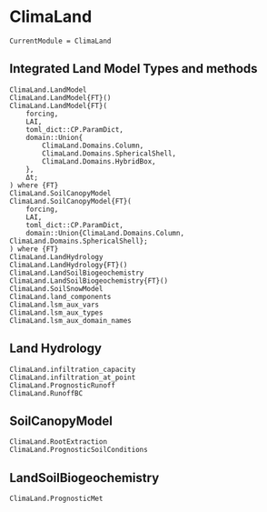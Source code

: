 # ClimaLand

```@meta
CurrentModule = ClimaLand
```
## Integrated Land Model Types and methods

```@docs
ClimaLand.LandModel
ClimaLand.LandModel{FT}()
ClimaLand.LandModel{FT}(
    forcing,
    LAI,
    toml_dict::CP.ParamDict,
    domain::Union{
        ClimaLand.Domains.Column,
        ClimaLand.Domains.SphericalShell,
        ClimaLand.Domains.HybridBox,
    },
    Δt;
) where {FT}
ClimaLand.SoilCanopyModel
ClimaLand.SoilCanopyModel{FT}(
    forcing,
    LAI,
    toml_dict::CP.ParamDict,
    domain::Union{ClimaLand.Domains.Column, ClimaLand.Domains.SphericalShell};
) where {FT}
ClimaLand.LandHydrology
ClimaLand.LandHydrology{FT}()
ClimaLand.LandSoilBiogeochemistry
ClimaLand.LandSoilBiogeochemistry{FT}()
ClimaLand.SoilSnowModel
ClimaLand.land_components
ClimaLand.lsm_aux_vars
ClimaLand.lsm_aux_types
ClimaLand.lsm_aux_domain_names
```

## Land Hydrology

```@docs
ClimaLand.infiltration_capacity
ClimaLand.infiltration_at_point
ClimaLand.PrognosticRunoff
ClimaLand.RunoffBC
```

## SoilCanopyModel

```@docs
ClimaLand.RootExtraction
ClimaLand.PrognosticSoilConditions
```

## LandSoilBiogeochemistry

```@docs
ClimaLand.PrognosticMet
```
